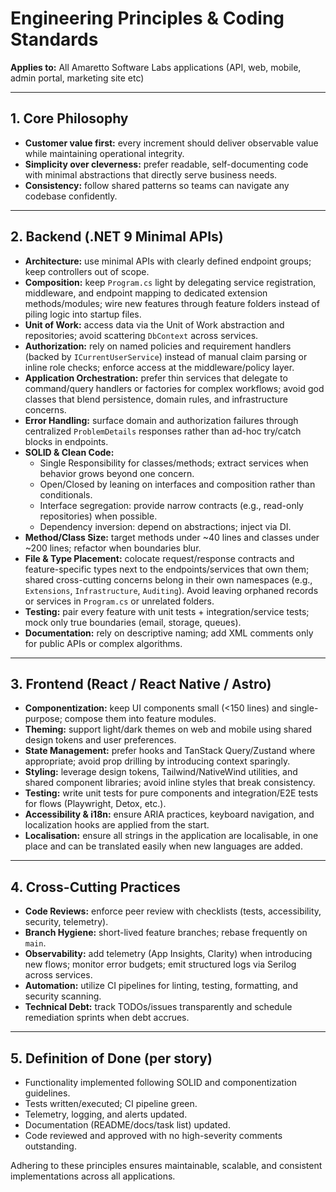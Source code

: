 # Engineering Principles & Coding Standards
**Applies to:** All Amaretto Software Labs applications (API, web, mobile, admin portal, marketing site etc)

---

## 1. Core Philosophy
- **Customer value first:** every increment should deliver observable value while maintaining operational integrity.
- **Simplicity over cleverness:** prefer readable, self-documenting code with minimal abstractions that directly serve business needs.
- **Consistency:** follow shared patterns so teams can navigate any codebase confidently.

---

## 2. Backend (.NET 9 Minimal APIs)
- **Architecture:** use minimal APIs with clearly defined endpoint groups; keep controllers out of scope.
- **Composition:** keep `Program.cs` light by delegating service registration, middleware, and endpoint mapping to dedicated extension methods/modules; wire new features through feature folders instead of piling logic into startup files.
- **Unit of Work:** access data via the Unit of Work abstraction and repositories; avoid scattering `DbContext` across services.
- **Authorization:** rely on named policies and requirement handlers (backed by `ICurrentUserService`) instead of manual claim parsing or inline role checks; enforce access at the middleware/policy layer.
- **Application Orchestration:** prefer thin services that delegate to command/query handlers or factories for complex workflows; avoid god classes that blend persistence, domain rules, and infrastructure concerns.
- **Error Handling:** surface domain and authorization failures through centralized `ProblemDetails` responses rather than ad-hoc try/catch blocks in endpoints.
- **SOLID & Clean Code:**
  - Single Responsibility for classes/methods; extract services when behavior grows beyond one concern.
  - Open/Closed by leaning on interfaces and composition rather than conditionals.
  - Interface segregation: provide narrow contracts (e.g., read-only repositories) when possible.
  - Dependency inversion: depend on abstractions; inject via DI.
- **Method/Class Size:** target methods under ~40 lines and classes under ~200 lines; refactor when boundaries blur.
- **File & Type Placement:** colocate request/response contracts and feature-specific types next to the endpoints/services that own them; shared cross-cutting concerns belong in their own namespaces (e.g., `Extensions`, `Infrastructure`, `Auditing`). Avoid leaving orphaned records or services in `Program.cs` or unrelated folders.
- **Testing:** pair every feature with unit tests + integration/service tests; mock only true boundaries (email, storage, queues).
- **Documentation:** rely on descriptive naming; add XML comments only for public APIs or complex algorithms.

---

## 3. Frontend (React / React Native / Astro)
- **Componentization:** keep UI components small (<150 lines) and single-purpose; compose them into feature modules.
- **Theming:** support light/dark themes on web and mobile using shared design tokens and user preferences.
- **State Management:** prefer hooks and TanStack Query/Zustand where appropriate; avoid prop drilling by introducing context sparingly.
- **Styling:** leverage design tokens, Tailwind/NativeWind utilities, and shared component libraries; avoid inline styles that break consistency.
- **Testing:** write unit tests for pure components and integration/E2E tests for flows (Playwright, Detox, etc.).
- **Accessibility & i18n:** ensure ARIA practices, keyboard navigation, and localization hooks are applied from the start.
- **Localisation:** ensure all strings in the application are localisable, in one place and can be translated easily when new languages are added.

---

## 4. Cross-Cutting Practices
- **Code Reviews:** enforce peer review with checklists (tests, accessibility, security, telemetry).
- **Branch Hygiene:** short-lived feature branches; rebase frequently on `main`.
- **Observability:** add telemetry (App Insights, Clarity) when introducing new flows; monitor error budgets; emit structured logs via Serilog across services.
- **Automation:** utilize CI pipelines for linting, testing, formatting, and security scanning.
- **Technical Debt:** track TODOs/issues transparently and schedule remediation sprints when debt accrues.

---

## 5. Definition of Done (per story)
- Functionality implemented following SOLID and componentization guidelines.
- Tests written/executed; CI pipeline green.
- Telemetry, logging, and alerts updated.
- Documentation (README/docs/task list) updated.
- Code reviewed and approved with no high-severity comments outstanding.

Adhering to these principles ensures maintainable, scalable, and consistent implementations across all applications.
